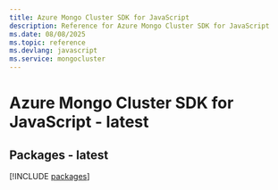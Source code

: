 ```yaml
---
title: Azure Mongo Cluster SDK for JavaScript
description: Reference for Azure Mongo Cluster SDK for JavaScript
ms.date: 08/08/2025
ms.topic: reference
ms.devlang: javascript
ms.service: mongocluster
---
```

# Azure Mongo Cluster SDK for JavaScript - latest
## Packages - latest
[!INCLUDE [packages](mongo-cluster-index.md)]